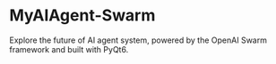 # MyAIAgent-Swarm
Explore the future of AI agent system, powered by the OpenAI Swarm framework and built with PyQt6.

